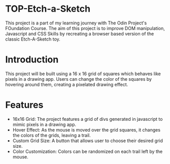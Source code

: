 # TOP-Etch-a-Sketch

This project is a part of my learning journey with The Odin Project's FOundation Course. The aim of this project is to improve DOM manipulation, Javascript and CSS Skills by recreating a browser based version of the classic Etch-A-Sketch toy.

# Introduction

This project will be built using a 16 x 16 grid of squares which behaves like pixels in a drawing app. Users can change the color of the squares by hovering around them, creating a pixelated drawing effect.

# Features
* 16x16 Grid: The project features a grid of divs generated in javascript to mimic pixels in a drawing app.
* Hover Effect: As the mouse is moved over the grid squares, it changes the colors of the grids, leaving a trail.
* Custom Grid Size: A button that allows user to choose their desired grid size.
* Color Customization: Colors can be randomized on each trail left by the mouse.